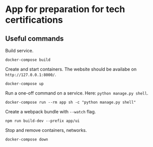 # App for preparation for tech certifications

## Useful commands

Build service.

```console
docker-compose build
```

Create and start containers. The website should be availabe on `http://127.0.0.1:8000/`.

```console
docker-compose up
```

Run a one-off command on a service. Here: `python manage.py shell`.

```console
docker-compose run --rm app sh -c "python manage.py shell"
```

Create a webpack bundle with `--watch` flag.

```console
npm run build-dev --prefix app/ui
```

Stop and remove containers, networks.

```console
docker-compose down
```

